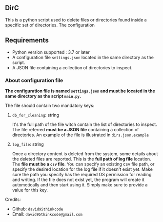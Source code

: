 ## DirC

This is a python script used to delete files or directories found inside a specific set of directories.
The configuration 

## Requirements

- Python version supported : 3.7 or later
- A configuration file `settings.json` located in the same directory as the script.
- A JSON file containing a collection of directories to inspect.

### About configuration file

**The configuration file is named `settings.json` and must be located in the same directory as the script `main.py`.**

The file should contain two mandatory keys:

1. `db_for_cleaning`: string

    It's the full path of the file witch contain the list of directories to inspect.
   The file referred **must be a JSON file** containing a collection of directories.
   An example of the file is illustrated in `dirs.json.example`


2. `log_file`: string
    
    Once a directory content is deleted from the system, some details about the deleted files are reported.
This is the **full path of log file** location. The **file must be a `csv` file**. 
You can specify an existing csv file path, or specify the desired location for the log file if it doesn't exist yet. 
Make sure the path you specify has the required OS permission for reading and writing.
If the file does not exist yet, the program will create it automotically and then start using it.
Simply make sure to provide a value for this key.


Credits: 

- Github: `david95thinkcode`
- Email: `david95thinkcode@gmail.com`